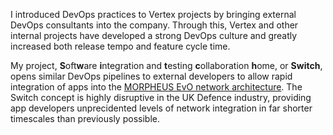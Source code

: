 I introduced DevOps practices to Vertex projects by bringing external DevOps consultants into the company. Through this, Vertex and other internal projects have developed a strong DevOps culture and greatly increased both release tempo and feature cycle time.

My project, **S**oft**w**are **i**ntegration and **t**esting **c**ollaboration **h**ome, or **Switch**, opens similar DevOps pipelines to external developers to allow rapid integration of apps into the [MORPHEUS EvO network architecture](https://www.generaldynamics.uk.com/solutions/c4i-systems/evo/). The Switch concept is highly disruptive in the UK Defence industry, providing app developers unprecidented levels of network integration in far shorter timescales than previously possible.